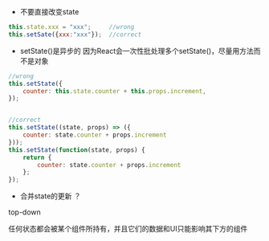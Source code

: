 - 不要直接改变state

```js
this.state.xxx = "xxx";     //wrong
this.setSate({xxx:"xxx"});  //correct
```

- setState()是异步的
    因为React会一次性批处理多个setState()，尽量用方法而不是对象

```js
//wrong
this.setState({
    counter: this.state.counter + this.props.increment,
});


//correct
this.setState((state, props) => ({
    counter: state.counter + props.increment
}));
this.setState(function(state, props) {
    return {
        counter: state.counter + props.increment
    };
});
```

- 合并state的更新  ？



top-down

任何状态都会被某个组件所持有，并且它们的数据和UI只能影响其下方的组件